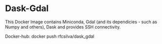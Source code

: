 # Dask-Gdal
This Docker Image contains Miniconda, Gdal (and its dependicies - such as Numpy and others), Dask and provides SSH connectivity.

Docker-hub: docker push rfcsilva/dask_gdal
